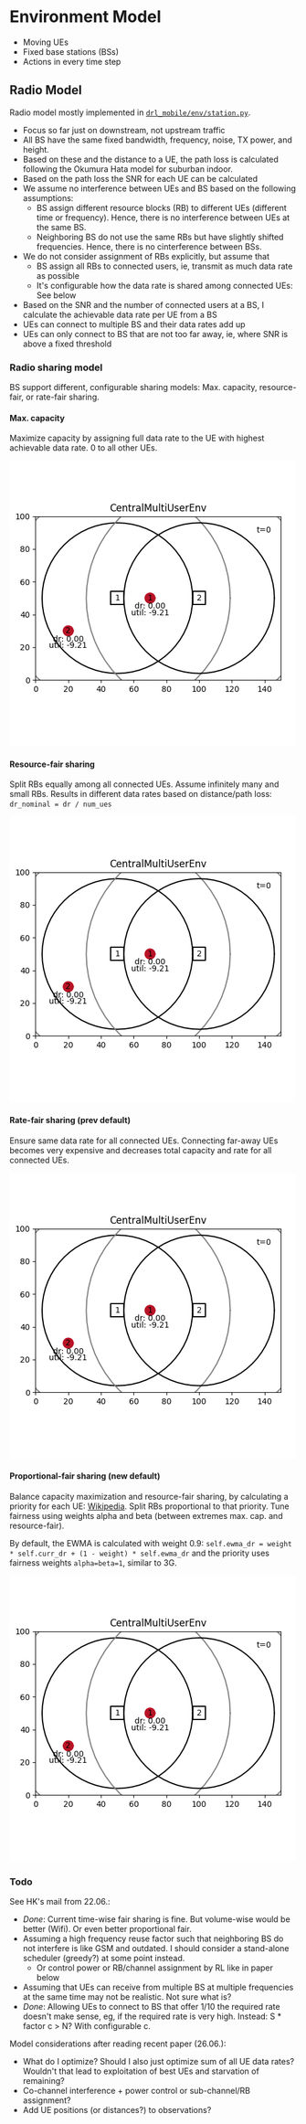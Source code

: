 # Environment Model

* Moving UEs
* Fixed base stations (BSs)
* Actions in every time step

## Radio Model

Radio model mostly implemented in [`drl_mobile/env/station.py`](https://github.com/CN-UPB/deep-rl-mobility-management/blob/master/drl_mobile/env/station.py).

* Focus so far just on downstream, not upstream traffic
* All BS have the same fixed bandwidth, frequency, noise, TX power, and height.
* Based on these and the distance to a UE, the path loss is calculated following the Okumura Hata model for suburban indoor.
* Based on the path loss the SNR for each UE can be calculated
* We assume no interference between UEs and BS based on the following assumptions:
    * BS assign different resource blocks (RB) to different UEs (different time or frequency).
    Hence, there is no interference between UEs at the same BS.
    * Neighboring BS do not use the same RBs but have slightly shifted frequencies.
    Hence, there is no cinterference between BSs.
* We do not consider assignment of RBs explicitly, but assume that
    * BS assign all RBs to connected users, ie, transmit as much data rate as possible
    * It's configurable how the data rate is shared among connected UEs: See below
* Based on the SNR and the number of connected users at a BS, I calculate the achievable data rate per UE from a BS
* UEs can connect to multiple BS and their data rates add up
* UEs can only connect to BS that are not too far away, ie, where SNR is above a fixed threshold   

### Radio sharing model

BS support different, configurable sharing models: Max. capacity, resource-fair, or rate-fair sharing.

#### Max. capacity

Maximize capacity by assigning full data rate to the UE with highest achievable data rate. 0 to all other UEs.

![max_cap](gifs/max_cap.gif)

#### Resource-fair sharing

Split RBs equally among all connected UEs. Assume infinitely many and small RBs. Results in different data rates based on distance/path loss: `dr_nominal = dr / num_ues`

![res_fair](gifs/resource_fair.gif)

#### Rate-fair sharing (prev default)

Ensure same data rate for all connected UEs. Connecting far-away UEs becomes very expensive and decreases total capacity and rate for all connected UEs.

![rate_fair](gifs/rate_fair.gif)

#### Proportional-fair sharing (new default)

Balance capacity maximization and resource-fair sharing, by calculating a priority for each UE: [Wikipedia](https://en.wikipedia.org/wiki/Proportionally_fair#User_prioritization).
Split RBs proportional to that priority. Tune fairness using weights alpha and beta (between extremes max. cap. and resource-fair).

By default, the EWMA is calculated with weight 0.9: `self.ewma_dr = weight * self.curr_dr + (1 - weight) * self.ewma_dr` and the priority
uses fairness weights `alpha=beta=1`, similar to 3G.

![proportional_fair](gifs/proportional_fair.gif)

### Todo

See HK's mail from 22.06.:

* *Done*: Current time-wise fair sharing is fine. But volume-wise would be better (Wifi). Or even better proportional fair.
* Assuming a high frequency reuse factor such that neighboring BS do not interfere is like GSM and outdated. I should consider a stand-alone scheduler (greedy?) at some point instead.
    * Or control power or RB/channel assignment by RL like in paper below
* Assuming that UEs can receive from multiple BS at multiple frequencies at the same time may not be realistic. Not sure what is?
* *Done*: Allowing UEs to connect to BS that offer 1/10 the required rate doesn't make sense, eg, if the required rate is very high. Instead: S * factor c > N? With configurable c.


Model considerations after reading recent paper (26.06.):

* What do I optimize? Should I also just optimize sum of all UE data rates? Wouldn't that lead to exploitation of best UEs and starvation of remaining?
* Co-channel interference + power control or sub-channel/RB assignment?
* Add UE positions (or distances?) to observations?
